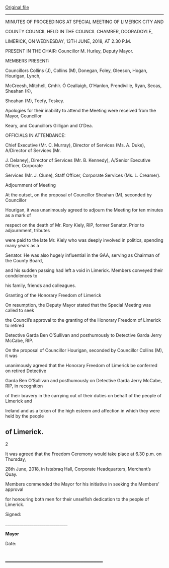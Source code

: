 [Original file](https://www.limerick.ie/sites/default/files/media/documents/2018-07/01%20%28b%29%20Minutes%20Special%20Meeting%20130618.pdf)

---
MINUTES OF PROCEEDINGS AT SPECIAL MEETING OF LIMERICK CITY AND

COUNTY COUNCIL HELD IN THE COUNCIL CHAMBER, DOORADOYLE,

LIMERICK, ON WEDNESDAY, 13TH JUNE, 2018, AT 2.30 P.M.

PRESENT IN THE CHAIR:  Councillor M. Hurley, Deputy Mayor.

MEMBERS PRESENT:

Councillors Collins (J), Collins (M), Donegan, Foley, Gleeson, Hogan, Hourigan, Lynch,

McCreesh, Mitchell, Cmhlr. Ó Ceallaigh, O’Hanlon, Prendiville, Ryan, Secas, Sheahan (K),

Sheahan (M), Teefy, Teskey.

Apologies for their inability to attend the Meeting were received from the Mayor, Councillor

Keary, and Councillors Gilligan and O’Dea.

OFFICIALS IN ATTENDANCE:

Chief Executive (Mr. C. Murray), Director of Services (Ms. A. Duke), A/Director of Services (Mr.

J. Delaney), Director of Services (Mr. B. Kennedy), A/Senior Executive Officer, Corporate

Services (Mr. J. Clune), Staff Officer, Corporate Services (Ms. L. Creamer).

Adjournment of Meeting

At the outset, on the proposal of Councillor Sheahan (M), seconded by Councillor

Hourigan, it was unanimously agreed to adjourn the Meeting for ten minutes as a mark of

respect on the death of Mr. Rory Kiely, RIP, former Senator. Prior to adjournment, tributes

were paid to the late Mr. Kiely who was deeply involved in politics, spending many years as a

Senator. He was also hugely influential in the GAA, serving as Chairman of the County Board,

and his sudden passing had left a void in Limerick. Members conveyed their condolences to

his family, friends and colleagues.

Granting of the Honorary Freedom of Limerick

On resumption, the Deputy Mayor stated that the Special Meeting was called to seek

the Council’s approval to the granting of the Honorary Freedom of Limerick to retired

Detective Garda Ben O’Sullivan and posthumously to Detective Garda Jerry McCabe, RIP.

On the proposal of Councillor Hourigan, seconded by Councillor Collins (M), it was

unanimously agreed that the Honorary Freedom of Limerick be conferred on retired Detective

Garda Ben O’Sullivan and posthumously on Detective Garda Jerry McCabe, RIP, in recognition

of their bravery in the carrying out of their duties on behalf of the people of Limerick and

Ireland and as a token of the high esteem and affection in which they were held by the people

of Limerick.
---
2

It was agreed that the Freedom Ceremony would take place at 6.30 p.m. on Thursday,

28th June, 2018, in Istabraq Hall, Corporate Headquarters, Merchant’s Quay.

Members commended the Mayor for his initiative in seeking the Members’ approval

for honouring both men for their unselfish dedication to the people of Limerick.

Signed:

\_\_\_\_\_\_\_\_\_\_\_\_\_\_\_\_\_\_\_\_\_\_\_\_\_\_\_\_\_\_\_

**Mayor**

Date:

\_\_\_\_\_\_\_\_\_\_\_\_\_\_\_\_\_\_\_\_\_\_\_\_\_\_\_\_\_\_\_
---

